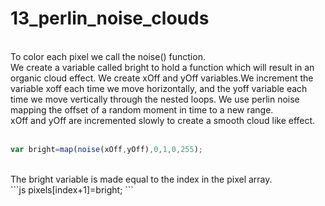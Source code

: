 # 13_perlin_noise_clouds
</br>
To color each pixel we call the noise() function.</br>
We create a variable called bright to hold a function which will result in an organic cloud effect.
We create xOff and yOff variables.We  increment the variable xoff each time we move horizontally, and the yoff variable each time we move vertically through the nested loops.
We use perlin noise mapping the offset of a random moment in time to a new range.</br>
xOff and yOff are incremented slowly to create a smooth cloud like effect.</br></br>

```js
var bright=map(noise(xOff,yOff),0,1,0,255); 

```
</br>
The bright variable is made equal to the index in the pixel array.
</br>
```js
	pixels[index+1]=bright;
```